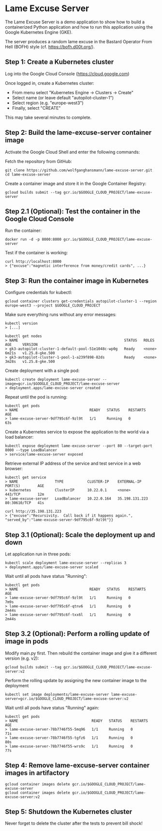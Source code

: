 # Lame Excuse Server

The Lame Excuse Server is a demo application to show how to build a containerized Python application and how to run this application using the Google Kubernetes Engine (GKE). 

The server produces a random lame excuse in the Bastard Operator From Hell (BOFH) style (cf. https://bofh.d00t.org/).

## Step 1: Create a Kubernetes cluster

Log into the Google Cloud Console (https://cloud.google.com)

Once logged in, create a Kubernetes cluster:
- From menu select "Kubernetes Engine -> Clusters -> Create"
- Select name (or leave default "autopilot-cluster-1")
- Select region (e.g. "europe-west3")
- Finally, select "CREATE"

This may take several minutes to complete.

## Step 2: Build the lame-excuse-server container image

Activate the Google Cloud Shell and enter the following commands:

Fetch the repository from GitHub:
```
git clone https://github.com/wolfganghansmann/lame-excuse-server.git
cd lame-excuse-server
```

Create a container image and store it in the Google Container Registry:
```
gcloud builds submit --tag gcr.io/$GOOGLE_CLOUD_PROJECT/lame-excuse-server
```

## Step 2.1 (Optional): Test the container in the Google Cloud Console

Run the container:
```
docker run -d -p 8000:8000 gcr.io/$GOOGLE_CLOUD_PROJECT/lame-excuse-server
```

Test if the container is working:
```
curl http://localhost:8000
> {"excuse":"magnetic interference from money/credit cards", ...}
```

## Step 3: Run the container image in Kubernetes

Configure credentials for kubectl:
```
gcloud container clusters get-credentials autopilot-cluster-1 --region europe-west3 --project $GOOGLE_CLOUD_PROJECT
```

Make sure everything runs without any error messages:
```
kubectl version
> [...]

kubectl get nodes
> NAME                                                 STATUS   ROLES    AGE     VERSION
> gk3-autopilot-cluster-1-default-pool-51e1048c-wp0g   Ready    <none>   6m21s   v1.25.8-gke.500
> gk3-autopilot-cluster-1-pool-1-a239f898-82ds         Ready    <none>   3m28s   v1.25.8-gke.500
```

Create deployment with a single pod:
```
kubectl create deployment lame-excuse-server --image=gcr.io/$GOOGLE_CLOUD_PROJECT/lame-excuse-server
> deployment.apps/lame-excuse-server created
```

Repeat until the pod is running:

```
kubectl get pods
> NAME                                 READY   STATUS    RESTARTS   AGE
> lame-excuse-server-9df795c6f-9zl9t   1/1     Running   0          63s
```

Create a Kubernetes service to expose the application to the world via a load balancer:
```
kubectl expose deployment lame-excuse-server --port 80 --target-port 8000 --type LoadBalancer
> service/lame-excuse-server exposed
```

Retrieve external IP address of the service and test service in a web browser:
```
kubectl get service
> NAME                 TYPE           CLUSTER-IP    EXTERNAL-IP      PORT(S)        AGE
> kubernetes           ClusterIP      10.22.0.1     <none>           443/TCP        12m
> lame-excuse-server   LoadBalancer   10.22.0.164   35.198.131.223   80:30610/TCP   41s

curl http://35.198.131.223
> {"excuse":"Recursivity.  Call back if it happens again.", "served_by":"lame-excuse-server-9df795c6f-9zl9t"}}
```

## Step 3.1 (Optional): Scale the deployment up and down

Let application run in three pods:
```
kubectl scale deployment lame-excuse-server --replicas 3
> deployment.apps/lame-excuse-server scaled
```

Wait until all pods have status "Running":
```
kubectl get pods
> NAME                                 READY   STATUS    RESTARTS   AGE
> lame-excuse-server-9df795c6f-9zl9t   1/1     Running   0          7m9s
> lame-excuse-server-9df795c6f-qtnv6   1/1     Running   0          2m44s
> lame-excuse-server-9df795c6f-txx6l   1/1     Running   0          2m44s
```

## Step 3.2 (Optional): Perform a rolling update of image in pods

Modify main.py first. Then rebuild the container image and give it a different version (e.g. v2):
```
gcloud builds submit --tag gcr.io/$GOOGLE_CLOUD_PROJECT/lame-excuse-server:v2
```

Perform the rolling update by assigning the new container image to the deployment
```
kubectl set image deployments/lame-excuse-server lame-excuse-server=gcr.io/$GOOGLE_CLOUD_PROJECT/lame-excuse-server:v2
```

Wait until all pods have status "Running" again:
```
kubectl get pods
> NAME                                  READY   STATUS    RESTARTS   AGE
> lame-excuse-server-78b7746f55-5mq96   1/1     Running   0          71s
> lame-excuse-server-78b7746f55-tgfz6   1/1     Running   0          80s
> lame-excuse-server-78b7746f55-wrs9c   1/1     Running   0          77s
```

## Step 4: Remove lame-excuse-server container images in artifactory 

```
gcloud container images delete gcr.io/$GOOGLE_CLOUD_PROJECT/lame-excuse-server
gcloud container images delete gcr.io/$GOOGLE_CLOUD_PROJECT/lame-excuse-server:v2
```

## Step 5: Shutdown the Kubernetes cluster

Never forget to delete the cluster after the tests to prevent bill shock!
